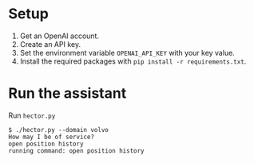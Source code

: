 # Setup

1. Get an OpenAI account.
1. Create an API key.
1. Set the environment variable `OPENAI_API_KEY` with your key value.
1. Install the required packages with `pip install -r requirements.txt`.


# Run the assistant

Run `hector.py`

```
$ ./hector.py --domain volvo
How may I be of service?
open position history
running command: open position history
```
